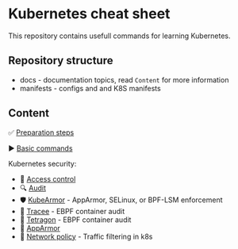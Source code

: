 Kubernetes cheat sheet
======================

This repository contains usefull commands for learning Kubernetes.


Repository structure
--------------------

* docs - documentation topics, read `Content` for more information
* manifests - configs and and K8S manifests


Content
-------

:white_check_mark: [Preparation steps](docs/PREPARATION.md)

:arrow_forward: [Basic commands](docs/BASICS.md)

Kubernetes security:

* :cop:        [Access control](docs/RBAC.md)
* :mag:        [Audit](docs/AUDIT.md)
* :shield:     [KubeArmor](docs/KUBEARMOR.md) - AppArmor, SELinux, or BPF-LSM enforcement 
* :microscope: [Tracee](docs/TRACEE.md) - EBPF container audit 
* :honeybee:   [Tetragon](docs/TETRAGON.md) - EBPF container audit
* :orange_book: [AppArmor](docs/APPARMOR.md)
* :incoming_envelope: [Network policy](docs/NETWORK-POLICY.md) - Traffic filtering in k8s

